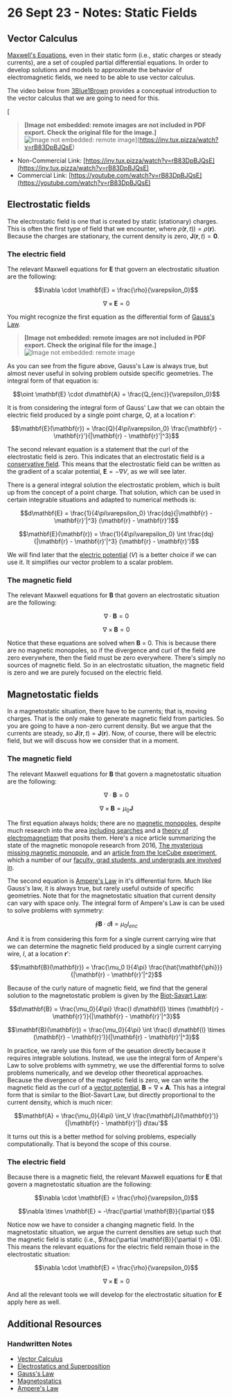 # 26 Sept 23 - Notes: Static Fields

## Vector Calculus

[Maxwell's Equations](https://en.wikipedia.org/wiki/Maxwell%27s_equations), even in their static form (i.e., static charges or steady currents), are a set of coupled partial differential equations. In order to develop solutions and models to approximate the behavior of electromagnetic fields, we need to be able to use vector calculus. 

The video below from [3Blue1Brown](https://www.3blue1brown.com/) provides a conceptual introduction to the vector calculus that we are going to need for this.

[
> **[Image not embedded: remote images are not included in PDF export. Check the original file for the image.]**
![Image not embedded: remote image](https://markdown-videos-api.jorgenkh.no/youtube/rB83DpBJQsE?width=720&height=405)](https://inv.tux.pizza/watch?v=rB83DpBJQsE)

- Non-Commercial Link: [https://inv.tux.pizza/watch?v=rB83DpBJQsE](https://inv.tux.pizza/watch?v=rB83DpBJQsE)
- Commercial Link: [https://youtube.com/watch?v=rB83DpBJQsE](https://youtube.com/watch?v=rB83DpBJQsE)

## Electrostatic fields

The electrostatic field is one that is created by static (stationary) charges. This is often the first type of field that we encounter, where $\rho(\mathbf{r},t)) = \rho(\mathbf{r})$. Because the charges are stationary, the current density is zero, $\mathbf{J}(\mathbf{r},t) = \mathbf{0}$. 

### The electric field

The relevant Maxwell equations for $\mathbf{E}$ that govern an electrostatic situation are the following:


$$\nabla \cdot \mathbf{E} = \frac{\rho}{\varepsilon_0}$$

$$\nabla \times \mathbf{E} = 0$$


You might recognize the first equation as the differential form of [Gauss's Law](https://en.wikipedia.org/wiki/Gauss%27s_law).


> **[Image not embedded: remote images are not included in PDF export. Check the original file for the image.]**
![Image not embedded: remote image](https://subratachak.files.wordpress.com/2017/12/gauss-law-diagram-03.jpg?w=782)

As you can see from the figure above, Gauss's Law is always true, but almost never useful in solving problem outside specific geometries. The integral form of that equation is:

$$\oint \mathbf{E} \cdot d\mathbf{A} = \frac{Q_{enc}}{\varepsilon_0}$$

It is from considering the integral form of Gauss' Law that we can obtain the electric field produced by a single point charge, $Q$, at a location $\mathbf{r}'$:

$$\mathbf{E}(\mathbf{r}) = \frac{Q}{4\pi\varepsilon_0} \frac{\mathbf{r} - \mathbf{r}'}{|\mathbf{r} - \mathbf{r}'|^3}$$


The second relevant equation is a statement that the curl of the electrostatic field is zero. This indicates that an electrostatic field is a [conservative field](https://en.wikipedia.org/wiki/Conservative_vector_field). This means that the electrostatic field can be written as the gradient of a scalar potential, $\mathbf{E} = -\nabla V$, as we will see later.

There is a general integral solution the electrostatic problem, which is built up from the concept of a point charge. That solution, which can be used in certain integrable situations and adapted to numerical methods is:

$$d\mathbf{E} = \frac{1}{4\pi\varepsilon_0} \frac{dq}{|\mathbf{r} - \mathbf{r}'|^3} (\mathbf{r} - \mathbf{r}')$$

$$\mathbf{E}(\mathbf{r}) = \frac{1}{4\pi\varepsilon_0} \int \frac{dq}{|\mathbf{r} - \mathbf{r}'|^3} (\mathbf{r} - \mathbf{r}')$$

We will find later that the [electric potential](https://en.wikipedia.org/wiki/Electric_potential) ($V$) is a better choice if we can use it. It simplifies our vector problem to a scalar problem.

### The magnetic field

The relevant Maxwell equations for $\mathbf{B}$ that govern an electrostatic situation are the following:

$$\nabla \cdot \mathbf{B} = 0$$

$$\nabla \times \mathbf{B} = 0$$

Notice that these equations are solved when $\mathbf{B}$ = 0. This is because there are no magnetic monopoles, so if the divergence and curl of the field are zero everywhere, then the field must be zero everywhere. There's simply no sources of magnetic field. So in an electrostatic situation, the magnetic field is zero and we are purely focused on the electric field.



## Magnetostatic fields

In a magnetostatic situation, there have to be currents; that is, moving charges. That is the only make to generate magnetic field from particles. So you are going to have a non-zero current density. But we argue that the currents are steady, so $\mathbf{J}(\mathbf{r},t) = \mathbf{J}(\mathbf{r})$. Now, of course, there will be electric field, but we will discuss how we consider that in a moment.

### The magnetic field

The relevant Maxwell equations for $\mathbf{B}$ that govern a magnetostatic situation are the following:

$$\nabla \cdot \mathbf{B} = 0$$

$$\nabla \times \mathbf{B} = \mu_0 \mathbf{J}$$

The first equation always holds; there are no [magnetic monopoles](https://en.wikipedia.org/wiki/Magnetic_monopole), despite much research into the area [including searches](https://en.wikipedia.org/wiki/Magnetic_monopole#Searches_for_magnetic_monopoles) and a [theory of electromagnetism](https://en.wikipedia.org/wiki/Magnetic_monopole#In_SI_units) that posits them. Here's a nice article summarizing the state of the magnetic monopole research from 2016, [The mysterious missing magnetic monopole](https://phys.org/news/2016-08-mysterious-magnetic-monopole.html), and an [article from the IceCube experiment](https://icecube.wisc.edu/news/research/2022/01/icecube-and-the-mystery-of-the-missing-magnetic-monopoles/), which a number of our [faculty, grad students, and undergrads are involved in](https://pa.msu.edu/high-energy-physics/icecube-neutrino-observatory.aspx).

The second equation is [Ampere's Law](https://en.wikipedia.org/wiki/Amp%C3%A8re%27s_circuital_law) in it's differential form. Much like Gauss's law, it is always true, but rarely useful outside of specific geometries. Note that for the magnetostatic situation that current density can vary with space only. The integral form of Ampere's Law is can be used to solve problems with symmetry:

$$\oint \mathbf{B} \cdot d\mathbf{l} = \mu_0 I_{enc}$$

And it is from considering this form for a single current carrying wire that we can determine the magnetic field produced by a single current carrying wire, $I$, at a location $\mathbf{r}'$:

$$\mathbf{B}(\mathbf{r}) = \frac{\mu_0 I}{4\pi} \frac{\hat{\mathbf{\phi}}}{|\mathbf{r} - \mathbf{r}'|^2}$$

Because of the curly nature of magnetic field, we find that the general solution to the magnetostatic problem is given by the [Biot-Savart Law](https://en.wikipedia.org/wiki/Biot%E2%80%93Savart_law):

$$d\mathbf{B} = \frac{\mu_0}{4\pi} \frac{I d\mathbf{l} \times (\mathbf{r} - \mathbf{r}')}{|\mathbf{r} - \mathbf{r}'|^3}$$

$$\mathbf{B}(\mathbf{r}) = \frac{\mu_0}{4\pi} \int \frac{I d\mathbf{l} \times (\mathbf{r} - \mathbf{r}')}{|\mathbf{r} - \mathbf{r}'|^3}$$

In practice, we rarely use this form of the qeuation directly because it requires integrable solutions. Instead, we use the integral form of Ampere's Law to solve problems with symmetry, we use the differential forms to solve problems numerically, and we develop other theoretical approaches. Because the divergence of the magnetic field is zero, we can write the magnetic field as the curl of a [vector potential](https://en.wikipedia.org/wiki/Magnetic_vector_potential), $\mathbf{B} = \nabla \times \mathbf{A}$. This has a integral form that is similar to the Biot-Savart Law, but directly proportional to the current density, which is much nicer:

$$\mathbf{A} = \frac{\mu_0}{4\pi} \int_V \frac{\mathbf{J}(\mathbf{r}')}{|\mathbf{r} - \mathbf{r}'|} d\tau'$$

It turns out this is a better method for solving problems, especially computationally. That is beyond the scope of this course.

### The electric field

Because there is a magnetic field, the relevant Maxwell equations for $\mathbf{E}$ that govern a magnetostatic situation are the following:

$$\nabla \cdot \mathbf{E} = \frac{\rho}{\varepsilon_0}$$

$$\nabla \times \mathbf{E} = -\frac{\partial \mathbf{B}}{\partial t}$$

Notice now we have to consider a changing magnetic field. In the magnetostatic situation, we argue the current densities are setup such that the magnetic field is static (i.e., $\frac{\partial \mathbf{B}}{\partial t} = 0$).  This means the relevant equations for the electric field remain those in the electrostatic situation:

$$\nabla \cdot \mathbf{E} = \frac{\rho}{\varepsilon_0}$$

$$\nabla \times \mathbf{E} = 0$$

And all the relevant tools we will develop for the electrostatic situation for $\mathbf{E}$ apply here as well.

## Additional Resources

### Handwritten Notes
 - [Vector Calculus](../../assets/notes/Notes-Vector_Calculus.pdf)
 - [Electrostatics and Superposition](../../assets/notes/Notes-Electrostatics_and_Superposition.pdf)
 - [Gauss's Law](../../assets/notes/Notes-Gauss_Law.pdf)
 - [Magnetostatics](../../assets/notes/Notes-Magnetostatics.pdf)
 - [Ampere's Law](../../assets/notes/Notes-Amperes_Law.pdf)


